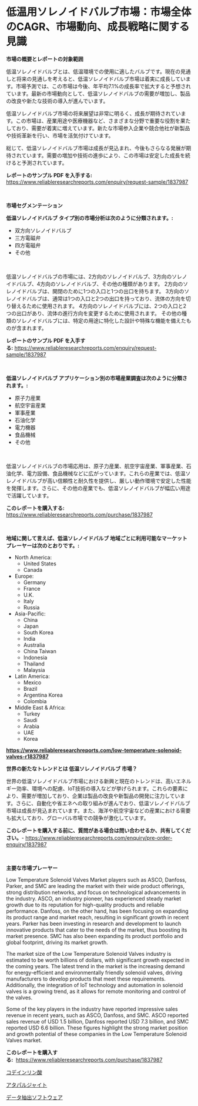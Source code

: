 <p><h1>低温用ソレノイドバルブ市場：市場全体のCAGR、市場動向、成長戦略に関する見識</h1></p><p><strong>市場の概要とレポートの対象範囲</strong></p>
<p><p>低温ソレノイドバルブとは、低温環境での使用に適したバルブです。現在の見通しと将来の見通しを考えると、低温ソレノイドバルブ市場は着実に成長しています。市場予測では、この市場は今後、年平均7.1%の成長率で拡大すると予想されています。最新の市場動向として、低温ソレノイドバルブの需要が増加し、製品の改良や新たな技術の導入が進んでいます。</p><p>低温ソレノイドバルブ市場の将来展望は非常に明るく、成長が期待されています。この市場は、産業用途や医療機器など、さまざまな分野で重要な役割を果たしており、需要が着実に増えています。新たな市場参入企業や競合他社が新製品や技術革新を行い、市場を活気付けています。</p><p>総じて、低温ソレノイドバルブ市場は成長が見込まれ、今後もさらなる発展が期待されています。需要の増加や技術の進歩により、この市場は安定した成長を続けると予測されています。</p></p>
<p><strong>レポートのサンプル PDF を入手する:</strong> <a href="https://www.reliableresearchreports.com/enquiry/request-sample/1837987">https://www.reliableresearchreports.com/enquiry/request-sample/1837987</a></p>
<p>&nbsp;</p>
<p><strong>市場セグメンテーション</strong></p>
<p><strong>低温ソレノイドバルブ タイプ別の市場分析は次のように分類されます。:</strong></p>
<p><ul><li>双方向ソレノイドバルブ</li><li>三方電磁弁</li><li>四方電磁弁</li><li>その他</li></ul></p>
<p>&nbsp;</p>
<p><p>低温ソレノイドバルブの市場には、2方向のソレノイドバルブ、3方向のソレノイドバルブ、4方向のソレノイドバルブ、その他の種類があります。 2方向のソレノイドバルブは、開閉のために1つの入口と1つの出口を持ちます。 3方向のソレノイドバルブは、通常は1つの入口と2つの出口を持っており、流体の方向を切り替えるために使用されます。 4方向のソレノイドバルブには、2つの入口と2つの出口があり、流体の進行方向を変更するために使用されます。 その他の種類のソレノイドバルブには、特定の用途に特化した設計や特殊な機能を備えたものが含まれます。</p></p>
<p><strong>レポートのサンプル PDF を入手する:</strong>&nbsp;<a href="https://www.reliableresearchreports.com/enquiry/request-sample/1837987">https://www.reliableresearchreports.com/enquiry/request-sample/1837987</a></p>
<p>&nbsp;</p>
<p><strong> 低温ソレノイドバルブ アプリケーション別の市場産業調査は次のように分類されます。:</strong></p>
<p><ul><li>原子力産業</li><li>航空宇宙産業</li><li>軍事産業</li><li>石油化学</li><li>電力機器</li><li>食品機械</li><li>その他</li></ul></p>
<p>&nbsp;</p>
<p><p>低温ソレノイドバルブの市場応用は、原子力産業、航空宇宙産業、軍事産業、石油化学、電力設備、食品機械などに広がっています。これらの産業では、低温ソレノイドバルブが高い信頼性と耐久性を提供し、厳しい動作環境で安定した性能を発揮します。さらに、その他の産業でも、低温ソレノイドバルブが幅広い用途で活躍しています。</p></p>
<p><strong>このレポートを購入する:</strong>&nbsp; <a href="https://www.reliableresearchreports.com/purchase/1837987">https://www.reliableresearchreports.com/purchase/1837987</a></p>
<p>&nbsp;</p>
<p><strong>地域に関して言えば、低温ソレノイドバルブ 地域ごとに利用可能なマーケットプレーヤーは次のとおりです。:</strong></p>
<p><ul>
    <li>
        North America:
        <ul>
            <li>United States</li>
            <li>Canada</li>
        </ul>
    </li>
    <li>
        Europe:
        <ul>
            <li>Germany</li>
            <li>France</li>
            <li>U.K.</li>
            <li>Italy</li>
            <li>Russia</li>
        </ul>
    </li>
    <li>
        Asia-Pacific:
        <ul>
            <li>China</li>
            <li>Japan</li>
            <li>South Korea</li>
            <li>India</li>
            <li>Australia</li>
            <li>China Taiwan</li>
            <li>Indonesia</li>
            <li>Thailand</li>
            <li>Malaysia</li>
        </ul>
    </li>
    <li>
        Latin America:
        <ul>
            <li>Mexico</li>
            <li>Brazil</li>
            <li>Argentina Korea</li>
            <li>Colombia</li>
        </ul>
    </li>
    <li>
        Middle East & Africa:
        <ul>
            <li>Turkey</li>
            <li>Saudi</li>
            <li>Arabia</li>
            <li>UAE</li>
            <li>Korea</li>
        </ul>
    </li>
    </ul></p>
<p><strong><a href="https://www.reliableresearchreports.com/low-temperature-solenoid-valves-r1837987">https://www.reliableresearchreports.com/low-temperature-solenoid-valves-r1837987</a></strong>&nbsp;</p>
<p><strong>世界の新たなトレンドとは 低温ソレノイドバルブ 市場？</strong></p>
<p><p>世界の低温ソレノイドバルブ市場における新興と現在のトレンドは、高いエネルギー効率、環境への配慮、IoT技術の導入などが挙げられます。これらの要素により、需要が増加しており、企業は製品の改良や新製品の開発に注力しています。さらに、自動化や省エネへの取り組みが進んでおり、低温ソレノイドバルブ市場は成長が見込まれています。また、海洋や航空宇宙などの産業における需要も拡大しており、グローバル市場での競争が激化しています。</p></p>
<p><strong>このレポートを購入する前に、質問がある場合は問い合わせるか、共有してください。</strong>- <a href="https://www.reliableresearchreports.com/enquiry/pre-order-enquiry/1837987">https://www.reliableresearchreports.com/enquiry/pre-order-enquiry/1837987</a></p>
<p>&nbsp;</p>
<p><strong>主要な市場プレーヤー</strong></p>
<p><p>Low Temperature Solenoid Valves Market players such as ASCO, Danfoss, Parker, and SMC are leading the market with their wide product offerings, strong distribution networks, and focus on technological advancements in the industry. ASCO, an industry pioneer, has experienced steady market growth due to its reputation for high-quality products and reliable performance. Danfoss, on the other hand, has been focusing on expanding its product range and market reach, resulting in significant growth in recent years. Parker has been investing in research and development to launch innovative products that cater to the needs of the market, thus boosting its market presence. SMC has also been expanding its product portfolio and global footprint, driving its market growth.</p><p>The market size of the Low Temperature Solenoid Valves industry is estimated to be worth billions of dollars, with significant growth expected in the coming years. The latest trend in the market is the increasing demand for energy-efficient and environmentally friendly solenoid valves, driving manufacturers to develop products that meet these requirements. Additionally, the integration of IoT technology and automation in solenoid valves is a growing trend, as it allows for remote monitoring and control of the valves.</p><p>Some of the key players in the industry have reported impressive sales revenue in recent years, such as ASCO, Danfoss, and SMC. ASCO reported sales revenue of USD 1.5 billion, Danfoss reported USD 7.3 billion, and SMC reported USD 6.6 billion. These figures highlight the strong market position and growth potential of these companies in the Low Temperature Solenoid Valves market.</p></p>
<p><strong>このレポートを購入する:</strong>&nbsp;&nbsp;<a href="https://www.reliableresearchreports.com/purchase/1837987">https://www.reliableresearchreports.com/purchase/1837987</a></p>
<p><p><a href="https://medium.com/@nyahmertz1944/%E3%82%B3%E3%83%87%E3%82%A4%E3%83%B3%E3%83%AA%E3%83%B3%E9%85%B8%E5%A1%A9%E5%B8%82%E5%A0%B4%E8%A6%8F%E6%A8%A1-cagr-%E3%83%88%E3%83%AC%E3%83%B3%E3%83%892024-2030-5a845601a971">コデインリン酸</a></p><p><a href="https://medium.com/@jonathanstephens626/%E3%82%A2%E3%82%BF%E3%83%97%E3%83%AB%E3%82%AE%E3%83%83%E3%83%88%E5%B8%82%E5%A0%B4%E5%B1%95%E6%9C%9B-%E6%A5%AD%E7%95%8C%E6%A6%82%E8%A6%81%E3%81%A8%E4%BA%88%E6%B8%AC-2024%E5%B9%B4%E3%81%8B%E3%82%892031%E5%B9%B4-b031e2fe5ecf">アタパルジャイト</a></p><p><a href="https://medium.com/@brendancole1992/%E3%83%87%E3%83%BC%E3%82%BF%E6%8A%BD%E5%87%BA%E3%82%BD%E3%83%95%E3%83%88%E3%82%A6%E3%82%A7%E3%82%A2%E5%B8%82%E5%A0%B4%E3%81%AE%E8%A6%8F%E6%A8%A1-cagr-%E3%83%88%E3%83%AC%E3%83%B3%E3%83%892024-2030-f3f3deebabb3">データ抽出ソフトウェア</a></p></p>